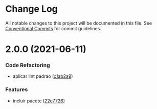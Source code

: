 # Change Log

All notable changes to this project will be documented in this file.
See [Conventional Commits](https://conventionalcommits.org) for commit guidelines.

# 2.0.0 (2021-06-11)


### Code Refactoring

* aplicar lint padrao ([c1ab2a9](https://github.com/hjcostabr76/ts-utils/commit/c1ab2a9510c520d6cdc2094d46e3266b488070c4))


### Features

* incluir pacote ([22e7726](https://github.com/hjcostabr76/ts-utils/commit/22e77263ab906040ecbeb5730c973b211468ed77))
